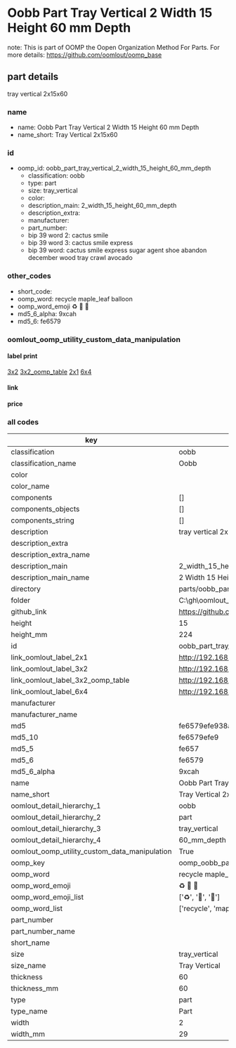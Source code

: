 # Oobb Part Tray Vertical 2 Width 15 Height 60 mm Depth  

note: This is part of OOMP the Oopen Organization Method For Parts. For more details: https://github.com/oomlout/oomp_base

##  part details
  



tray vertical 2x15x60



### name
* name: Oobb Part Tray Vertical 2 Width 15 Height 60 mm Depth
* name_short: Tray Vertical 2x15x60 
### id
* oomp_id: oobb_part_tray_vertical_2_width_15_height_60_mm_depth
  * classification: oobb
  * type: part
  * size: tray_vertical
  * color: 
  * description_main: 2_width_15_height_60_mm_depth
  * description_extra: 
  * manufacturer: 
  * part_number: 
  * bip 39 word 2: cactus smile
  * bip 39 word 3: cactus smile express
  * bip 39 word: cactus smile express sugar agent shoe abandon december wood tray crawl avocado

### other_codes
* short_code: 
* oomp_word: recycle maple_leaf balloon
* oomp_word_emoji :recycle: :maple_leaf: :balloon:
* md5_6_alpha: 9xcah
* md5_6: fe6579






### oomlout_oomp_utility_custom_data_manipulation
#### label print
[3x2](http://192.168.1.245:1112/?label=oomp%209xcah)
[3x2_oomp_table](http://192.168.1.108:1112/?label=oomp%209xcah)
[2x1](http://192.168.1.242:1112/?label=oomp%209xcah)
[6x4](http://192.168.1.55:1112/?label=oomp%209xcah)    

#### link

                              

#### price







### all codes 
| key | value |  
| --- | --- |  
| classification | oobb |  
| classification_name | Oobb |  
| color |  |  
| color_name |  |  
| components | [] |  
| components_objects | [] |  
| components_string | [] |  
| description | tray vertical 2x15x60 |  
| description_extra |  |  
| description_extra_name |  |  
| description_main | 2_width_15_height_60_mm_depth |  
| description_main_name | 2 Width 15 Height 60 mm Depth |  
| directory | parts/oobb_part_tray_vertical_2_width_15_height_60_mm_depth |  
| folder | C:\gh\oomlout_oobb_version_4_generated_parts\parts\oobb_part_tray_vertical_2_width_15_height_60_mm_depth |  
| github_link | https://github.com/oomlout/oomlout_oomp_part_src/tree/main/parts/oobb_part_tray_vertical_2_width_15_height_60_mm_depth |  
| height | 15 |  
| height_mm | 224 |  
| id | oobb_part_tray_vertical_2_width_15_height_60_mm_depth |  
| link_oomlout_label_2x1 | http://192.168.1.242:1112/?label=oomp%209xcah |  
| link_oomlout_label_3x2 | http://192.168.1.245:1112/?label=oomp%209xcah |  
| link_oomlout_label_3x2_oomp_table | http://192.168.1.108:1112/?label=oomp%209xcah |  
| link_oomlout_label_6x4 | http://192.168.1.55:1112/?label=oomp%209xcah |  
| manufacturer |  |  
| manufacturer_name |  |  
| md5 | fe6579efe938a00319827d8ca1b32900 |  
| md5_10 | fe6579efe9 |  
| md5_5 | fe657 |  
| md5_6 | fe6579 |  
| md5_6_alpha | 9xcah |  
| name | Oobb Part Tray Vertical 2 Width 15 Height 60 mm Depth |  
| name_short | Tray Vertical 2x15x60  |  
| oomlout_detail_hierarchy_1 | oobb |  
| oomlout_detail_hierarchy_2 | part |  
| oomlout_detail_hierarchy_3 | tray_vertical |  
| oomlout_detail_hierarchy_4 | 60_mm_depth |  
| oomlout_oomp_utility_custom_data_manipulation | True |  
| oomp_key | oomp_oobb_part_tray_vertical_2_width_15_height_60_mm_depth |  
| oomp_word | recycle maple_leaf balloon |  
| oomp_word_emoji | :recycle: :maple_leaf: :balloon: |  
| oomp_word_emoji_list | [':recycle:', ':maple_leaf:', ':balloon:'] |  
| oomp_word_list | ['recycle', 'maple_leaf', 'balloon'] |  
| part_number |  |  
| part_number_name |  |  
| short_name |  |  
| size | tray_vertical |  
| size_name | Tray Vertical |  
| thickness | 60 |  
| thickness_mm | 60 |  
| type | part |  
| type_name | Part |  
| width | 2 |  
| width_mm | 29 |  
